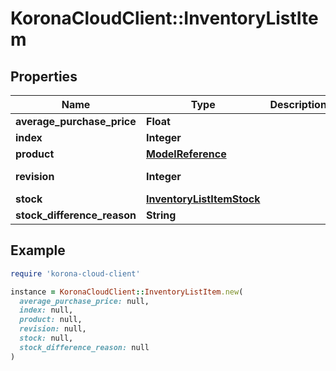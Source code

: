 # KoronaCloudClient::InventoryListItem

## Properties

| Name | Type | Description | Notes |
| ---- | ---- | ----------- | ----- |
| **average_purchase_price** | **Float** |  | [optional] |
| **index** | **Integer** |  | [optional] |
| **product** | [**ModelReference**](ModelReference.md) |  | [optional] |
| **revision** | **Integer** |  | [optional][readonly] |
| **stock** | [**InventoryListItemStock**](InventoryListItemStock.md) |  | [optional] |
| **stock_difference_reason** | **String** |  | [optional] |

## Example

```ruby
require 'korona-cloud-client'

instance = KoronaCloudClient::InventoryListItem.new(
  average_purchase_price: null,
  index: null,
  product: null,
  revision: null,
  stock: null,
  stock_difference_reason: null
)
```

